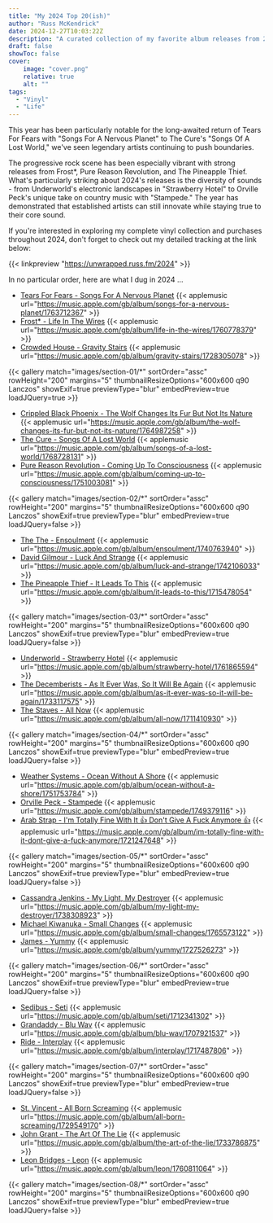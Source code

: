 ```yaml
---
title: "My 2024 Top 20(ish)"
author: "Russ McKendrick"
date: 2024-12-27T10:03:22Z
description: "A curated collection of my favorite album releases from 2024, featuring everything from progressive rock to electronic music, showcasing both veteran artists and exciting new releases."
draft: false
showToc: false
cover:
    image: "cover.png"
    relative: true
    alt: ""
tags:
  - "Vinyl"
  - "Life"
---
```


This year has been particularly notable for the long-awaited return of Tears For Fears with "Songs For A Nervous Planet" to The Cure's "Songs Of A Lost World," we've seen legendary artists continuing to push boundaries.

The progressive rock scene has been especially vibrant with strong releases from Frost*, Pure Reason Revolution, and The Pineapple Thief. What's particularly striking about 2024's releases is the diversity of sounds - from Underworld's electronic landscapes in "Strawberry Hotel" to Orville Peck's unique take on country music with "Stampede." The year has demonstrated that established artists can still innovate while staying true to their core sound.

If you're interested in exploring my complete vinyl collection and purchases throughout 2024, don't forget to check out my detailed tracking at the link below:

{{< linkpreview "https://unwrapped.russ.fm/2024" >}}

In no particular order, here are what I dug in 2024 ...

- [Tears For Fears - Songs For A Nervous Planet](https://www.russ.fm/albums/songs-for-a-nervous-planet-32086020/) {{< applemusic url="https://music.apple.com/gb/album/songs-for-a-nervous-planet/1763712367" >}}
- [Frost* - Life In The Wires](https://www.russ.fm/albums/life-in-the-wires-32056107/) {{< applemusic url="https://music.apple.com/gb/album/life-in-the-wires/1760778379" >}}
- [Crowded House - Gravity Stairs](https://www.russ.fm/albums/gravity-stairs-30830307/) {{< applemusic url="https://music.apple.com/gb/album/gravity-stairs/1728305078" >}}

{{< gallery match="images/section-01/*" sortOrder="assc" rowHeight="200" margins="5" thumbnailResizeOptions="600x600 q90 Lanczos" showExif=true previewType="blur" embedPreview=true loadJQuery=true >}}<br>

- [Crippled Black Phoenix - The Wolf Changes Its Fur But Not Its Nature](https://www.russ.fm/albums/the-wolf-changes-its-fur-but-not-its-nature-horrific-honorifics-number-two-32439303/) {{< applemusic url="https://music.apple.com/gb/album/the-wolf-changes-its-fur-but-not-its-nature/1764987258" >}}
- [The Cure - Songs Of A Lost World](https://www.russ.fm/albums/songs-of-a-lost-world-32149125/) {{< applemusic url="https://music.apple.com/gb/album/songs-of-a-lost-world/1768728131" >}}
- [Pure Reason Revolution - Coming Up To Consciousness](https://www.russ.fm/albums/coming-up-to-consciousness-31683545/) {{< applemusic url="https://music.apple.com/gb/album/coming-up-to-consciousness/1751003081" >}}

{{< gallery match="images/section-02/*" sortOrder="assc" rowHeight="200" margins="5" thumbnailResizeOptions="600x600 q90 Lanczos" showExif=true previewType="blur" embedPreview=true loadJQuery=false >}}<br>

- [The The - Ensoulment](https://www.russ.fm/albums/ensoulment-31668308/) {{< applemusic url="https://music.apple.com/gb/album/ensoulment/1740763940" >}}
- [David Gilmour - Luck And Strange](https://www.russ.fm/albums/luck-and-strange-31657538/) {{< applemusic url="https://music.apple.com/gb/album/luck-and-strange/1742106033" >}}
- [The Pineapple Thief - It Leads To This](https://www.russ.fm/albums/it-leads-to-this-29741239/) {{< applemusic url="https://music.apple.com/gb/album/it-leads-to-this/1715478054" >}}

{{< gallery match="images/section-03/*" sortOrder="assc" rowHeight="200" margins="5" thumbnailResizeOptions="600x600 q90 Lanczos" showExif=true previewType="blur" embedPreview=true loadJQuery=false >}}<br>

- [Underworld - Strawberry Hotel](https://www.russ.fm/albums/strawberry-hotel-32093847/) {{< applemusic url="https://music.apple.com/gb/album/strawberry-hotel/1761865594" >}}
- [The Decemberists - As It Ever Was, So It Will Be Again](https://www.russ.fm/albums/as-it-ever-was-so-it-will-be-again-30976879/) {{< applemusic url="https://music.apple.com/gb/album/as-it-ever-was-so-it-will-be-again/1733117575" >}}
- [The Staves - All Now](https://www.russ.fm/albums/all-now-30163826/) {{< applemusic url="https://music.apple.com/gb/album/all-now/1711410930" >}}

{{< gallery match="images/section-04/*" sortOrder="assc" rowHeight="200" margins="5" thumbnailResizeOptions="600x600 q90 Lanczos" showExif=true previewType="blur" embedPreview=true loadJQuery=false >}}<br>

- [Weather Systems - Ocean Without A Shore](https://www.russ.fm/albums/ocean-without-a-shore-31896559/) {{< applemusic url="https://music.apple.com/gb/album/ocean-without-a-shore/1751753784" >}}
- [Orville Peck - Stampede](https://www.russ.fm/albums/stampede-31383548/) {{< applemusic url="https://music.apple.com/gb/album/stampede/1749379116" >}}
- [Arab Strap - I'm Totally Fine With It 👍 Don't Give A Fuck Anymore 👍](https://www.russ.fm/albums/i-m-totally-fine-with-it-don-t-give-a-fuck-anymore-30624874/) {{< applemusic url="https://music.apple.com/gb/album/im-totally-fine-with-it-dont-give-a-fuck-anymore/1721247648" >}}

{{< gallery match="images/section-05/*" sortOrder="assc" rowHeight="200" margins="5" thumbnailResizeOptions="600x600 q90 Lanczos" showExif=true previewType="blur" embedPreview=true loadJQuery=false >}}<br>

- [Cassandra Jenkins - My Light, My Destroyer](https://www.russ.fm/albums/my-light-my-destroyer-31205095/) {{< applemusic url="https://music.apple.com/gb/album/my-light-my-destroyer/1738308923" >}}
- [Michael Kiwanuka - Small Changes](https://www.russ.fm/albums/small-changes-32384205/) {{< applemusic url="https://music.apple.com/gb/album/small-changes/1765573122" >}}
- [James - Yummy](https://www.russ.fm/albums/yummy-30375872/) {{< applemusic url="https://music.apple.com/gb/album/yummy/1727526273" >}}

{{< gallery match="images/section-06/*" sortOrder="assc" rowHeight="200" margins="5" thumbnailResizeOptions="600x600 q90 Lanczos" showExif=true previewType="blur" embedPreview=true loadJQuery=false >}}<br>

- [Sedibus - Seti](https://www.russ.fm/albums/seti-29917387/) {{< applemusic url="https://music.apple.com/gb/album/seti/1712341302" >}}
- [Grandaddy - Blu Wav](https://www.russ.fm/albums/blu-wav-29808619/) {{< applemusic url="https://music.apple.com/gb/album/blu-wav/1707921537" >}}
- [Ride - Interplay](https://www.russ.fm/albums/interplay-30233693/) {{< applemusic url="https://music.apple.com/gb/album/interplay/1717487806" >}}

{{< gallery match="images/section-07/*" sortOrder="assc" rowHeight="200" margins="5" thumbnailResizeOptions="600x600 q90 Lanczos" showExif=true previewType="blur" embedPreview=true loadJQuery=false >}}<br>

- [St. Vincent - All Born Screaming](https://www.russ.fm/albums/all-born-screaming-30547978/) {{< applemusic url="https://music.apple.com/gb/album/all-born-screaming/1729549170" >}}
- [John Grant - The Art Of The Lie](https://www.russ.fm/albums/the-art-of-the-lie-30947866/) {{< applemusic url="https://music.apple.com/gb/album/the-art-of-the-lie/1733786875" >}}
- [Leon Bridges - Leon](https://www.russ.fm/albums/leon-31909705/) {{< applemusic url="https://music.apple.com/gb/album/leon/1760811064" >}}

{{< gallery match="images/section-08/*" sortOrder="assc" rowHeight="200" margins="5" thumbnailResizeOptions="600x600 q90 Lanczos" showExif=true previewType="blur" embedPreview=true loadJQuery=false >}}<br>
